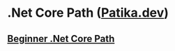 # .Net Core Path ([Patika.dev](https://academy.patika.dev/))

## [Beginner .Net Core Path](https://academy.patika.dev/tr/paths/baslangic-seviyesi-net-core-patikasi)
